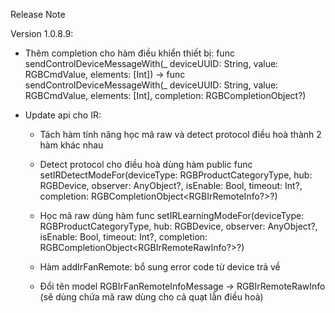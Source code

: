 Release Note

Version 1.0.8.9:
- Thêm completion cho hàm điều khiển thiết bị: func sendControlDeviceMessageWith(_ deviceUUID: String, value: RGBCmdValue, elements: [Int]) -> func sendControlDeviceMessageWith(_ deviceUUID: String,
                                      value: RGBCmdValue,
                                      elements: [Int],
                                      completion: RGBCompletionObject<Bool>?)

- Update api cho IR:
  + Tách hàm tính năng học mã raw và detect protocol điều hoà thành 2 hàm khác nhau
  + Detect protocol cho điều hoà dùng hàm  public func setIRDetectModeFor(deviceType: RGBProductCategoryType,
                                   hub: RGBDevice,
                                   observer: AnyObject?,
                                   isEnable: Bool,
                                   timeout: Int?,
                                   completion: RGBCompletionObject<RGBIrRemoteInfo?>?)

  + Học mã raw dùng hàm func setIRLearningModeFor(deviceType: RGBProductCategoryType,
                                     hub: RGBDevice,
                                     observer: AnyObject?,
                                     isEnable: Bool,
                                     timeout: Int?,
                                     completion: RGBCompletionObject<RGBIrRemoteRawInfo?>?)
    
  + Hàm addIrFanRemote: bổ sung error code từ device trả về  

  + Đổi tên model RGBIrFanRemoteInfoMessage -> RGBIrRemoteRawInfo (sẽ dùng chứa mã raw dùng cho cả quạt lẫn điều hoà)

